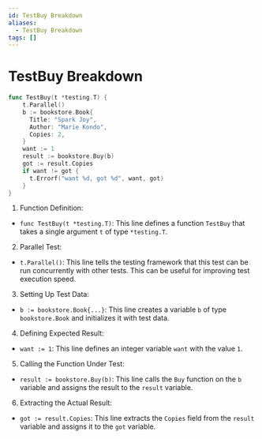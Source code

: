 ```yaml
---
id: TestBuy Breakdown
aliases:
  - TestBuy Breakdown
tags: []
---
```


# TestBuy Breakdown

```go
func TestBuy(t *testing.T) {
    t.Parallel()
    b := bookstore.Book{
      Title: "Spark Joy",
      Author: "Marie Kondo",
      Copies: 2,
    }
    want := 1
    result := bookstore.Buy(b)
    got := result.Copies
    if want != got {
      t.Errorf("want %d, got %d", want, got)
    }
}
```

1. Function Definition:

- `func TestBuy(t *testing.T)`: This line defines a function `TestBuy` that
  takes a single argument `t` of type `*testing.T`.

2. Parallel Test:

- `t.Parallel()`: This line tells the testing framework that this test can be run concurrently
  with other tests. This can be useful for improving test execution speed.

3. Setting Up Test Data:

- `b := bookstore.Book{...}`: This line creates a variable `b` of type
  `bookstore.Book` and initializes it with test data.

4. Defining Expected Result:

- `want := 1`: This line defines an integer variable `want` with the value `1`.

5. Calling the Function Under Test:

- `result := bookstore.Buy(b)`: This line calls the `Buy` function on the
  `b` variable and assigns the result to the `result` variable.

6. Extracting the Actual Result:

- `got := result.Copies`: This line extracts the `Copies` field from the
  `result` variable and assigns it to the `got` variable.
